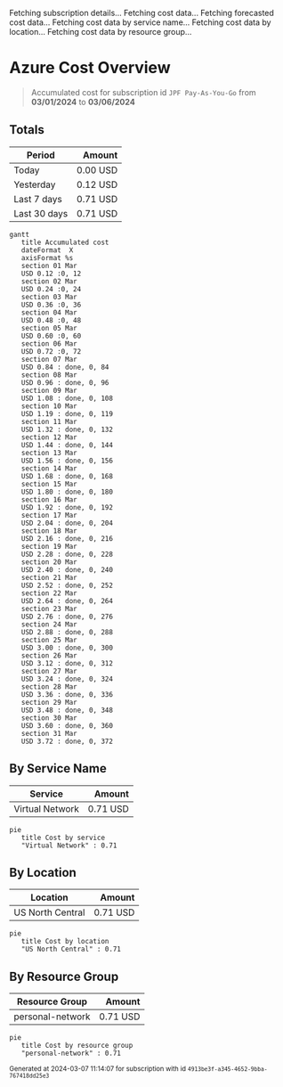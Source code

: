 Fetching subscription details...
Fetching cost data...
Fetching forecasted cost data...
Fetching cost data by service name...
Fetching cost data by location...
Fetching cost data by resource group...
# Azure Cost Overview

> Accumulated cost for subscription id `JPF Pay-As-You-Go` from **03/01/2024** to **03/06/2024**

## Totals

|Period|Amount|
|---|---:|
|Today|0.00 USD|
|Yesterday|0.12 USD|
|Last 7 days|0.71 USD|
|Last 30 days|0.71 USD|

```mermaid
gantt
   title Accumulated cost
   dateFormat  X
   axisFormat %s
   section 01 Mar
   USD 0.12 :0, 12
   section 02 Mar
   USD 0.24 :0, 24
   section 03 Mar
   USD 0.36 :0, 36
   section 04 Mar
   USD 0.48 :0, 48
   section 05 Mar
   USD 0.60 :0, 60
   section 06 Mar
   USD 0.72 :0, 72
   section 07 Mar
   USD 0.84 : done, 0, 84
   section 08 Mar
   USD 0.96 : done, 0, 96
   section 09 Mar
   USD 1.08 : done, 0, 108
   section 10 Mar
   USD 1.19 : done, 0, 119
   section 11 Mar
   USD 1.32 : done, 0, 132
   section 12 Mar
   USD 1.44 : done, 0, 144
   section 13 Mar
   USD 1.56 : done, 0, 156
   section 14 Mar
   USD 1.68 : done, 0, 168
   section 15 Mar
   USD 1.80 : done, 0, 180
   section 16 Mar
   USD 1.92 : done, 0, 192
   section 17 Mar
   USD 2.04 : done, 0, 204
   section 18 Mar
   USD 2.16 : done, 0, 216
   section 19 Mar
   USD 2.28 : done, 0, 228
   section 20 Mar
   USD 2.40 : done, 0, 240
   section 21 Mar
   USD 2.52 : done, 0, 252
   section 22 Mar
   USD 2.64 : done, 0, 264
   section 23 Mar
   USD 2.76 : done, 0, 276
   section 24 Mar
   USD 2.88 : done, 0, 288
   section 25 Mar
   USD 3.00 : done, 0, 300
   section 26 Mar
   USD 3.12 : done, 0, 312
   section 27 Mar
   USD 3.24 : done, 0, 324
   section 28 Mar
   USD 3.36 : done, 0, 336
   section 29 Mar
   USD 3.48 : done, 0, 348
   section 30 Mar
   USD 3.60 : done, 0, 360
   section 31 Mar
   USD 3.72 : done, 0, 372
```

## By Service Name

|Service|Amount|
|---|---:|
|Virtual Network|0.71 USD|

```mermaid
pie
   title Cost by service
   "Virtual Network" : 0.71
```

## By Location

|Location|Amount|
|---|---:|
|US North Central|0.71 USD|

```mermaid
pie
   title Cost by location
   "US North Central" : 0.71
```

## By Resource Group

|Resource Group|Amount|
|---|---:|
|personal-network|0.71 USD|

```mermaid
pie
   title Cost by resource group
   "personal-network" : 0.71
```

<sup>Generated at 2024-03-07 11:14:07 for subscription with id `4913be3f-a345-4652-9bba-767418dd25e3`</sup>
